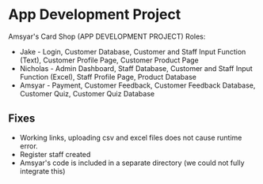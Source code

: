 # App Development Project
Amsyar's Card Shop (APP DEVELOPMENT PROJECT)
Roles:
- Jake - Login, Customer Database, Customer and Staff Input Function (Text), Customer Profile Page, Customer Product Page
- Nicholas - Admin Dashboard, Staff Database, Customer and Staff Input Function (Excel), Staff Profile Page, Product Database
- Amsyar - Payment, Customer Feedback, Customer Feedback Database, Customer Quiz, Customer Quiz Database

## Fixes
- Working links, uploading csv and excel files does not cause runtime error.
- Register staff created
- Amsyar's code is included in a separate directory (we could not fully integrate this)


